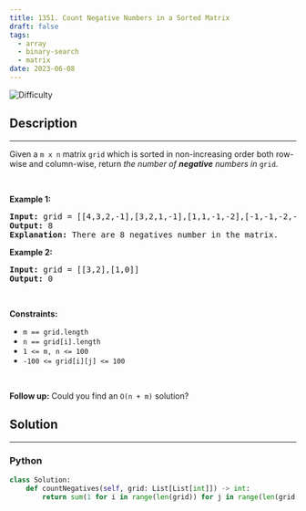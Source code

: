 ```yaml
---
title: 1351. Count Negative Numbers in a Sorted Matrix
draft: false
tags: 
  - array
  - binary-search
  - matrix
date: 2023-06-08
---
```


![Difficulty](https://img.shields.io/badge/Difficulty-Easy-blue.svg)

## Description

---
<p>Given a <code>m x n</code> matrix <code>grid</code> which is sorted in non-increasing order both row-wise and column-wise, return <em>the number of <strong>negative</strong> numbers in</em> <code>grid</code>.</p>

<p>&nbsp;</p>
<p><strong class="example">Example 1:</strong></p>

<pre>
<strong>Input:</strong> grid = [[4,3,2,-1],[3,2,1,-1],[1,1,-1,-2],[-1,-1,-2,-3]]
<strong>Output:</strong> 8
<strong>Explanation:</strong> There are 8 negatives number in the matrix.
</pre>

<p><strong class="example">Example 2:</strong></p>

<pre>
<strong>Input:</strong> grid = [[3,2],[1,0]]
<strong>Output:</strong> 0
</pre>

<p>&nbsp;</p>
<p><strong>Constraints:</strong></p>

<ul>
	<li><code>m == grid.length</code></li>
	<li><code>n == grid[i].length</code></li>
	<li><code>1 &lt;= m, n &lt;= 100</code></li>
	<li><code>-100 &lt;= grid[i][j] &lt;= 100</code></li>
</ul>

<p>&nbsp;</p>
<strong>Follow up:</strong> Could you find an <code>O(n + m)</code> solution?

## Solution

---
### Python
``` py title='count-negative-numbers-in-a-sorted-matrix'
class Solution:
    def countNegatives(self, grid: List[List[int]]) -> int:
        return sum(1 for i in range(len(grid)) for j in range(len(grid[0])) if grid[i][j] < 0)

```

